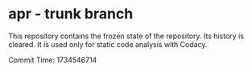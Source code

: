 # apr - trunk branch

This repository contains the frozen state of the repository.
Its history is cleared. It is used only for static code
analysis with Codacy.

Commit Time: 1734546714